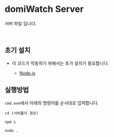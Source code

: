 # domiWatch Server
서버 파일 입니다.

</br>

## 초기 설치
* 이 코드가 작동하기 위해서는 추가 설치가 필요합니다.
  
  - [Node.js](https://nodejs.org/)


## 실행방법
`cmd.exe`에서 아래의 명령어를 순서대로 입력합니다.
```
cd (서버폴더 경로)
```
```
npm i
```
```
node .
```
